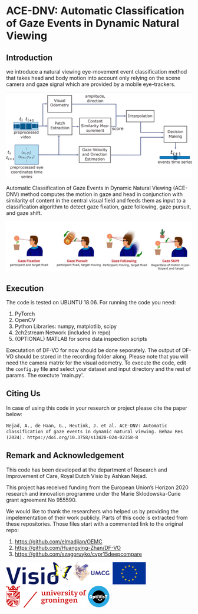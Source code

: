 # ACE-DNV: Automatic Classification of Gaze Events in Dynamic Natural Viewing

## Introduction
we introduce a natural viewing eye-movement event classification method that takes head and body motion into account only relying on the scene camera and gaze signal which are provided by a mobile eye-trackers.

![architecture](./figs/arch.png)

Automatic Classification of Gaze Events in Dynamic Natural Viewing (ACE-DNV) method computes the motion in gaze and head in conjunction with similarity of content in the central visual field and feeds them as input to a classification algorithm to detect gaze fixation, gaze following, gaze pursuit, and gaze shift.

![events](./figs/events.jpg)


## Execution
The code is tested on UBUNTU 18.06. 
For running the code you need:

1. PyTorch
2. OpenCV
3. Python Libraries: numpy, matplotlib, scipy 
4. 2ch2stream Network (included in repo)
5. (OPTIONAL) MATLAB for some data inspection scripts

Executation of DF-VO for now should be done seporately. The output of DF-VO should be stored in the recording folder along. Please note that you will need the camera matrix for the visual odometry.
To execute the code, edit the `config.py` file and select your dataset and input directory and the rest of params. The exectute 'main.py'.

## Citing Us
In case of using this code in your research or project please cite the paper below:

```
Nejad, A., de Haan, G., Heutink, J. et al. ACE-DNV: Automatic classification of gaze events in dynamic natural viewing. Behav Res (2024). https://doi.org/10.3758/s13428-024-02358-8
```


## Remark and Acknowledgement
This code has been developed at the department of Research and Improvement of Care, Royal Dutch Visio by Ashkan Nejad.

This project has received funding from the European Union’s Horizon 2020 research and innovation programme under the Marie Sklodowska-Curie grant agreement No 955590.

We would like to thank the researchers who helped us by providing the impelementation of their work publicly. Parts of this code is extracted from these repositories. Those files start with a commented link to the original repo:
1. https://github.com/elmadjian/OEMC
2. https://github.com/Huangying-Zhan/DF-VO
3. https://github.com/szagoruyko/cvpr15deepcompare



<img src="./figs/visio.png" height="60"> <img src="./figs/umcg.png" height="60"> <img src="./figs/eu_flag.jpg" height="60"> <img src="./figs/rug.png" height="60"> <img src="./figs/optivist.png" height="60">

